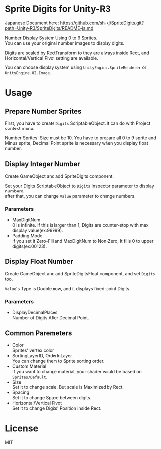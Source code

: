# Sprite Digits for Unity-R3

Japanese Document here: https://github.com/sh-kj/SpriteDigits.git?path=Unity-R3/SpriteDigits/README-ja.md

Number Display System Using 0 to 9 Sprites.  
You can use your original number images to display digits.

Digits are scaled by RectTransform to they are always inside Rect, and Horizontal/Vertical Pivot setting are available.

You can choose display system using `UnityEngine.SpriteRenderer` or `UnityEngine.UI.Image`.

# Usage

## Prepare Number Sprites

First, you have to create `Digits` ScriptableObject. It can do with Project context menu.

Number Sprites' Size must be 10. You have to prepare all 0 to 9 sprite and Minus sprite, Decimal Point sprite is necessary when you display float number.

## Display Integer Number

Create GameObject and add SpriteDigits component.

Set your Digits ScriptableObject to `Digits` Inspector parameter to display numbers.  
after that, you can change `Value` parameter to change numbers.

### Parameters

- MaxDigitNum  
0 is infinite. if this is larger than 1, Digits are counter-stop with max display value(ex:99999).
- Padding Mode  
If you set it Zero-Fill and MaxDigitNum to Non-Zero, It fills 0 to upper digits(ex:00123).

## Display Float Number

Create GameObject and add SpriteDigitsFloat component, and set `Digits` too.

`Value`'s Type is Double now, and it displays fixed-point Digits.

### Parameters

- DisplayDecimalPlaces  
Number of Digits After Decimal Point.

## Common Paremeters

- Color  
Sprites' vertex color.
- SortingLayerID, OrderInLayer  
You can change them to Sprite sorting order.
- Custom Material  
If you want to change material, your shader would be based on `Sprites/Default`.  
- Size  
Set it to change scale. But scale is Maximized by Rect.
- Spacing  
Set it to change Space between digits.
- Horizontal/Vertical Pivot  
Set it to change Digits' Position inside Rect.

# License

MIT